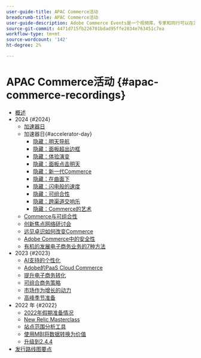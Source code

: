 ```yaml
---
user-guide-title: APAC Commerce活动
breadcrumb-title: APAC Commerce活动
user-guide-description: Adobe Commerce Events是一个视频库，专家和同行可以在其中分享他们关于如何使用Adobe Commerce的想法和想法。
source-git-commit: 4471d715fb226701bdad95ffe2834e763451c7ea
workflow-type: tm+mt
source-wordcount: '142'
ht-degree: 2%

---
```



# APAC Commerce活动 {#apac-commerce-recordings}

+ [概述](overview.md)
+ 2024 {#2024}
   + [加速器日](2024/accelerator-day/overview.md)
   + 加速器日{#accelerator-day}
      + [隐藏：明天导航](./2024/accelerator-day/navigating-tomorrow.md)
      + [隐藏：面板超出边框](./2024/accelerator-day/panel-beyond-borders.md)
      + [隐藏：体验演变](./2024/accelerator-day/experience-evolution.md)
      + [隐藏：面板点击明天](./2024/accelerator-day/panel-tapping-into-tomorrow.md)
      + [隐藏：新一代Commerce](./2024/accelerator-day/next-gen-commerce.md)
      + [隐藏：在曲面下](./2024/accelerator-day/beneath-the-surface.md)
      + [隐藏：闪电般的速度](./2024/accelerator-day/lightning-speed.md)
      + [隐藏：可组合性](./2024/accelerator-day/composability.md)
      + [隐藏：跨渠道交响乐](./2024/accelerator-day/cross-channel-symphony.md)
      + [隐藏：Commerce的艺术](./2024/accelerator-day/the-art-of-commerce.md)
   + [Commerce与可组合性](2024/commerce-and-composability.md)
   + [创新焦点网络研讨会](2024/innovation-spotlight.md)
   + [远见卓识如何改变Commerce](2024/visionary-thinking.md)
   + [Adobe Commerce中的安全性](2024/security-overview.md)
   + [有机的发展电子商务业务的7种方法](2024/grow-ecommerce-business.md)
+ 2023 {#2023}
   + [AI支持的个性化](2023/ai-personalisation.md)
   + [Adobe的PaaS Cloud Commerce](2023/adobes-paas-cloud-commerce.md)
   + [提升电子商务转化](2023/ecommerce-conversions.md)
   + [可组合商务策略](2023/composable-commerce.md)
   + [市场作为增长的动力](2023/marketplaces.md)
   + [高峰季节准备](2023/peak-season-prep.md)
+ 2022 年 {#2022}
   + [2022年假期准备情况](2022/holiday.md)
   + [New Relic Masterclass](2022/new-relic.md)
   + [站点范围分析工具](2022/analysis-tool.md)
   + [使用MBI将数据转换为价值](2022/mbi.md)
   + [升级到2.4.4](2022/upgrade.md)
+ [发行路线图要点](release-highlights.md)

<!--+ Commerce Events {#commerce-events}
  + [Overview](commerce-events/overview.md)
  + 2022 {#2022}
    + [Top Tips and Tricks for Adobe Campaign Standard](customer-journeys/2022/tips-and-tricks.md)
    + [Develop and customize data models in Adobe [!DNL Campaign Classic]](customer-journeys/2022/data-models.md)

+ Data and insights {#commerce-release-updates}
  + [Overview](commerce-release-updates/overview.md)
  + 2022 {#2022}
    + [Innovations and trends](data-and-insights/2022/innovations.md)
    + [Sensei and Analysis Workspace](data-and-insights/2022/sensei.md)
    + [Personalize and automate with Adobe Target](data-and-insights/2022/personalize.md)
    + [Analytics and Target applications for Mobile and Apps](data-and-insights/2022/mobile-and-apps.md)
    + [Cross Device Analytics and Customer Journey Analytics](data-and-insights/2022/cross-device-analytics.md) -->